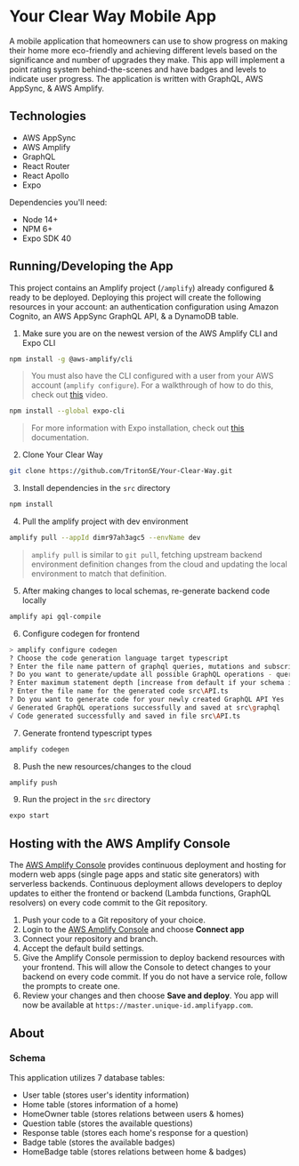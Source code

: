 # Your Clear Way Mobile App

A mobile application that homeowners can use to show progress on making their home more eco-friendly and achieving different levels based on the significance and number of upgrades they make. This app will implement a point rating system behind-the-scenes and have badges and levels to indicate user progress. The application is written with GraphQL, AWS AppSync, & AWS Amplify.

## Technologies

- AWS AppSync
- AWS Amplify
- GraphQL
- React Router
- React Apollo
- Expo

Dependencies you'll need:
* Node 14+
* NPM 6+
* Expo SDK 40

## Running/Developing the App

This project contains an Amplify project (`/amplify`) already configured & ready to be deployed. Deploying this project will create the following resources in your account: an authentication configuration using Amazon Cognito, an AWS AppSync GraphQL API, & a DynamoDB table.

1. Make sure you are on the newest version of the AWS Amplify CLI and Expo CLI

```sh
npm install -g @aws-amplify/cli
```
> You must also have the CLI configured with a user from your AWS account (`amplify configure`). For a walkthrough of how to do this, check out [this](https://www.youtube.com/watch?v=fWbM5DLh25U) video.

```sh
npm install --global expo-cli
```
> For more information with Expo installation, check out [this](https://docs.expo.io/get-started/installation/) documentation.

2. Clone Your Clear Way

```sh
git clone https://github.com/TritonSE/Your-Clear-Way.git
```

3. Install dependencies in the `src` directory

```sh
npm install
```

4. Pull the amplify project with dev environment

```sh
amplify pull --appId dimr97ah3agc5 --envName dev
```

> `amplify pull` is similar to `git pull`, fetching upstream backend environment definition changes from the cloud and updating the local environment to match that definition.

5. After making changes to local schemas, re-generate backend code locally

```sh
amplify api gql-compile
```

6. Configure codegen for frontend

```sh
> amplify configure codegen
? Choose the code generation language target typescript
? Enter the file name pattern of graphql queries, mutations and subscriptions src\graphql\**\*.ts     
? Do you want to generate/update all possible GraphQL operations - queries, mutations and subscriptions Yes
? Enter maximum statement depth [increase from default if your schema is deeply nested] 3
? Enter the file name for the generated code src\API.ts
? Do you want to generate code for your newly created GraphQL API Yes
√ Generated GraphQL operations successfully and saved at src\graphql
√ Code generated successfully and saved in file src\API.ts
```

7. Generate frontend typescript types

```sh
amplify codegen
```

8. Push the new resources/changes to the cloud

```sh
amplify push
```

9. Run the project in the `src` directory

```sh
expo start
```

## Hosting with the AWS Amplify Console

The [AWS Amplify Console](https://console.amplify.aws) provides continuous deployment and hosting for modern web apps (single page apps and static site generators) with serverless backends. Continuous deployment allows developers to deploy updates to either the frontend or backend (Lambda functions, GraphQL resolvers) on every code commit to the Git repository.

1. Push your code to a Git repository of your choice.
1. Login to the [AWS Amplify Console](https://console.aws.amazon.com/amplify/home) and choose **Connect app**
1. Connect your repository and branch.
1. Accept the default build settings.
1. Give the Amplify Console permission to deploy backend resources with your frontend. This will allow the Console to detect changes to your backend on every code commit. If you do not have a service role, follow the prompts to create one.
1. Review your changes and then choose **Save and deploy**. You app will now be available at `https://master.unique-id.amplifyapp.com`.

## About

### Schema

This application utilizes 7 database tables:

- User table (stores user's identity information)
- Home table (stores information of a home)
- HomeOwner table (stores relations between users & homes)
- Question table (stores the available questions)
- Response table (stores each home's response for a question)
- Badge table (stores the available badges)
- HomeBadge table (stores relations between home & badges)
